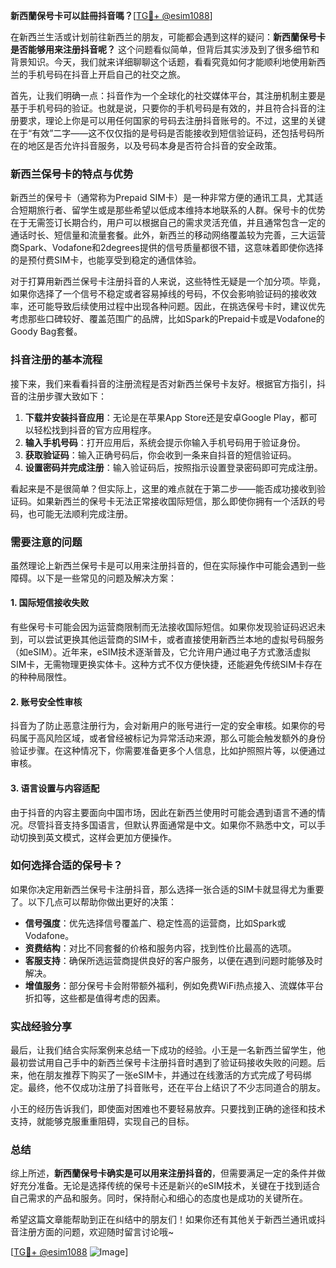 **新西蘭保号卡可以註冊抖音嗎？**[[TG💪+ @esim1088](https://t.me/s/esim1088)]

在新西兰生活或计划前往新西兰的朋友，可能都会遇到这样的疑问：**新西蘭保号卡是否能够用来注册抖音呢？** 这个问题看似简单，但背后其实涉及到了很多细节和背景知识。今天，我们就来详细聊聊这个话题，看看究竟如何才能顺利地使用新西兰的手机号码在抖音上开启自己的社交之旅。

首先，让我们明确一点：抖音作为一个全球化的社交媒体平台，其注册机制主要是基于手机号码的验证。也就是说，只要你的手机号码是有效的，并且符合抖音的注册要求，理论上你是可以用任何国家的号码去注册抖音账号的。不过，这里的关键在于“有效”二字——这不仅仅指的是号码是否能接收到短信验证码，还包括号码所在的地区是否允许抖音服务，以及号码本身是否符合抖音的安全政策。

### 新西兰保号卡的特点与优势

新西兰的保号卡（通常称为Prepaid SIM卡）是一种非常方便的通讯工具，尤其适合短期旅行者、留学生或是那些希望以低成本维持本地联系的人群。保号卡的优势在于无需签订长期合约，用户可以根据自己的需求灵活充值，并且通常包含一定的通话时长、短信量和流量套餐。此外，新西兰的移动网络覆盖较为完善，三大运营商Spark、Vodafone和2degrees提供的信号质量都很不错，这意味着即使你选择的是预付费SIM卡，也能享受到稳定的通信体验。

对于打算用新西兰保号卡注册抖音的人来说，这些特性无疑是一个加分项。毕竟，如果你选择了一个信号不稳定或者容易掉线的号码，不仅会影响验证码的接收效率，还可能导致后续使用过程中出现各种问题。因此，在挑选保号卡时，建议优先考虑那些口碑较好、覆盖范围广的品牌，比如Spark的Prepaid卡或是Vodafone的Goody Bag套餐。

### 抖音注册的基本流程

接下来，我们来看看抖音的注册流程是否对新西兰保号卡友好。根据官方指引，抖音的注册步骤大致如下：

1. **下载并安装抖音应用**：无论是在苹果App Store还是安卓Google Play，都可以轻松找到抖音的官方应用程序。
2. **输入手机号码**：打开应用后，系统会提示你输入手机号码用于验证身份。
3. **获取验证码**：输入正确号码后，你会收到一条来自抖音的短信验证码。
4. **设置密码并完成注册**：输入验证码后，按照指示设置登录密码即可完成注册。

看起来是不是很简单？但实际上，这里的难点就在于第二步——能否成功接收到验证码。如果新西兰的保号卡无法正常接收国际短信，那么即使你拥有一个活跃的号码，也可能无法顺利完成注册。

### 需要注意的问题

虽然理论上新西兰保号卡是可以用来注册抖音的，但在实际操作中可能会遇到一些障碍。以下是一些常见的问题及解决方案：

#### 1. 国际短信接收失败
有些保号卡可能会因为运营商限制而无法接收国际短信。如果你发现验证码迟迟未到，可以尝试更换其他运营商的SIM卡，或者直接使用新西兰本地的虚拟号码服务（如eSIM）。近年来，eSIM技术逐渐普及，它允许用户通过电子方式激活虚拟SIM卡，无需物理更换实体卡。这种方式不仅方便快捷，还能避免传统SIM卡存在的种种局限性。

#### 2. 账号安全性审核
抖音为了防止恶意注册行为，会对新用户的账号进行一定的安全审核。如果你的号码属于高风险区域，或者曾经被标记为异常活动来源，那么可能会触发额外的身份验证步骤。在这种情况下，你需要准备更多个人信息，比如护照照片等，以便通过审核。

#### 3. 语言设置与内容适配
由于抖音的内容主要面向中国市场，因此在新西兰使用时可能会遇到语言不通的情况。尽管抖音支持多国语言，但默认界面通常是中文。如果你不熟悉中文，可以手动切换到英文模式，这样会更加方便操作。

### 如何选择合适的保号卡？

如果你决定用新西兰保号卡注册抖音，那么选择一张合适的SIM卡就显得尤为重要了。以下几点可以帮助你做出更好的决策：

- **信号强度**：优先选择信号覆盖广、稳定性高的运营商，比如Spark或Vodafone。
- **资费结构**：对比不同套餐的价格和服务内容，找到性价比最高的选项。
- **客服支持**：确保所选运营商提供良好的客户服务，以便在遇到问题时能够及时解决。
- **增值服务**：部分保号卡会附带额外福利，例如免费WiFi热点接入、流媒体平台折扣等，这些都是值得考虑的因素。

### 实战经验分享

最后，让我们结合实际案例来总结一下成功的经验。小王是一名新西兰留学生，他最初尝试用自己手中的新西兰保号卡注册抖音时遇到了验证码接收失败的问题。后来，他在朋友推荐下购买了一张eSIM卡，并通过在线激活的方式完成了号码绑定。最终，他不仅成功注册了抖音账号，还在平台上结识了不少志同道合的朋友。

小王的经历告诉我们，即使面对困难也不要轻易放弃。只要找到正确的途径和技术支持，就能够克服重重阻碍，实现自己的目标。

### 总结

综上所述，**新西蘭保号卡确实是可以用来注册抖音的**，但需要满足一定的条件并做好充分准备。无论是选择传统的保号卡还是新兴的eSIM技术，关键在于找到适合自己需求的产品和服务。同时，保持耐心和细心的态度也是成功的关键所在。

希望这篇文章能帮助到正在纠结中的朋友们！如果你还有其他关于新西兰通讯或抖音注册方面的问题，欢迎随时留言讨论哦~

[[TG💪+ @esim1088](https://t.me/s/esim1088) ![Image](https://i.postimg.cc/4NQfJmqS/Snipaste-2025-05-13-00-14-12.png)]